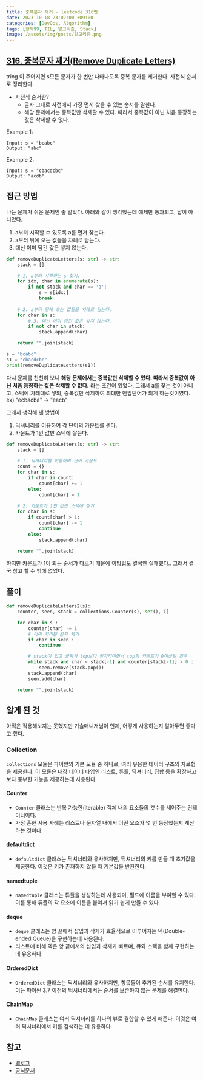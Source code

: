 ```yaml
---
title: 중복문자 제거 - leetcode 316번
date: 2023-10-18 23:02:00 +09:00
categories: [DevOps, Algorithm]
tags: [항해99, TIL, 알고리즘, Stack]
image: /assets/img/posts/알고리즘.png
---
```


## [316. 중복문자 제거(Remove Duplicate Letters)](https://leetcode.com/problems/remove-duplicate-letters/description/)

tring 이 주어지면 s모든 문자가 한 번만 나타나도록 중복 문자를 제거한다. 
사전식 순서로 정리한다.
- 사전식 순서란?
    - 글자 그대로 사전에서 가장 먼저 찾을 수 있는 순서를 말한다.
    - 해당 문제에서는 중복값만 삭제할 수 있다. 따라서 중복값이 아닌 처음 등장하는 값은 삭제할 수 없다.

Example 1:
```
Input: s = "bcabc"
Output: "abc"
```
Example 2:
```
Input: s = "cbacdcbc"
Output: "acdb"
```
      
 
 ## 접근 방법
 나는 문제가 쉬운 문제인 줄 알았다. 아래와 같이 생각했는데 예제만 통과되고, 답이 아니었다. 
1. a부터 시작할 수 있도록 a를 먼저 찾는다.
2. a부터 뒤에 오는 값들을 차례로 담는다.
3. 대신 이미 담긴 값은 넣지 않는다.

```python
def removeDuplicateLetters(s: str) -> str:
    stack = []

    # 1. a부터 시작하는 s 찾기.
    for idx, char in enumerate(s):
        if not stack and char == 'a':
            s = s[idx:]
            break
    
    # 2. a부터 뒤에 오는 값들을 차례로 담는다.
    for char in s:
        # 3. 대신 이미 담긴 값은 넣지 않는다.
        if not char in stack:
            stack.append(char)

    return "".join(stack)

s = "bcabc"
s1 = "cbacdcbc"
print(removeDuplicateLetters(s1))

```


다시 문제를 천천히 보니 **해당 문제에서는 중복값만 삭제할 수 있다. 따라서 중복값이 아닌 처음 등장하는 값은 삭제할 수 없다.**
라는 조건이 있었다. 그래서 a를 찾는 것이 아니고, 스택에 차례대로 넣되, 중복값만 삭제하여 최대한 맨앞단어가 되게 하는것이였다.    
ex) "ecbacba" → "eacb"
     
그래서 생각해 낸 방법이 
1. 딕셔너리를 이용하여 각 단어의 카운트를 센다.
2. 카운트가 1인 값만 스택에 쌓는다.
```python
def removeDuplicateLetters(s: str) -> str:
    stack = []

    # 1. 딕셔너리를 이용하여 단어 카운트
    count = {}
    for char in s:
        if char in count:
            count[char] += 1
        else:
            count[char] = 1
    
    # 2. 카운트가 1인 값만 스택에 쌓기
    for char in s:
        if count[char] > 1:
            count[char] -= 1
            continue
        else:
            stack.append(char)

    return "".join(stack)
```

하지만 카운트가 1이 되는 순서가 다르기 때문에 이방법도 결국엔 실패했다.. 그래서 결국 참고 할 수 밖에 없었다.

##  풀이
```python
def removeDuplicateLetters2(s):
    counter, seen, stack = collections.Counter(s), set(), []

    for char in s :
        counter[char] -= 1
        # 이미 처리된 문자 제거
        if char in seen :
            continue

        # stack이 있고 글자가 top보다 앞자리이면서 top의 카운트가 0이상일 경우
        while stack and char < stack[-1] and counter[stack[-1]] > 0 :
            seen.remove(stack.pop())
        stack.append(char)
        seen.add(char)

    return "".join(stack)
```



## 알게 된 것
아직은 적용해보지는 못했지만 기술매니저님이 언제, 어떻게 사용하는지 알아두면 좋다고 했다.
     
### Collection
`collections` 모듈은 파이썬의 기본 모듈 중 하나로, 여러 유용한 데이터 구조와 자료형을 제공한다. 이 모듈은 내장 데이터 타입인 리스트, 튜플, 딕셔너리, 집합 등을 확장하고 보다 풍부한 기능을 제공하는데 사용된다.

#### Counter
+ `Counter` 클래스는 반복 가능한(iterable) 객체 내의 요소들의 갯수를 세어주는 컨테이너이다.
+ 가장 흔한 사용 사례는 리스트나 문자열 내에서 어떤 요소가 몇 번 등장했는지 계산하는 것이다.

#### defaultdict
+ `defaultdict` 클래스는 딕셔너리와 유사하지만, 딕셔너리의 키를 만들 때 초기값을 제공한다. 이것은 키가 존재하지 않을 때 기본값을 반환한다.

#### namedtuple
+ `namedtuple` 클래스는 튜플을 생성하는데 사용되며, 필드에 이름을 부여할 수 있다. 이를 통해 튜플의 각 요소에 이름을 붙여서 읽기 쉽게 만들 수 있다.

#### deque
+ `deque` 클래스는 양 끝에서 삽입과 삭제가 효율적으로 이루어지는 덱(Double-ended Queue)을 구현하는데 사용된다.
+ 리스트에 비해 덱은 양 끝에서의 삽입과 삭제가 빠르며, 큐와 스택을 함께 구현하는 데 유용하다.

#### OrderedDict
+ `OrderedDict` 클래스는 딕셔너리와 유사하지만, 항목들이 추가된 순서를 유지한다. 이는 파이썬 3.7 이전의 딕셔너리에서는 순서를 보존하지 않는 문제를 해결한다.

#### ChainMap
+ `ChainMap` 클래스는 여러 딕셔너리를 하나의 뷰로 결합할 수 있게 해준다. 이것은 여러 딕셔너리에서 키를 검색하는 데 유용하다.



## 참고
+ [벨로그](https://velog.io/@mmy789/Python-collections)
+ [공식문서](https://docs.python.org/ko/3/library/collections.html)